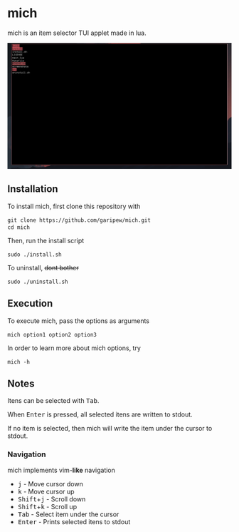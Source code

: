 # mich
mich is an item selector TUI applet made in lua.

![screenshot](screenshots/mich.png)

## Installation
To install mich, first clone this repository with
```
git clone https://github.com/garipew/mich.git
cd mich
```

Then, run the install script
```
sudo ./install.sh
```

To uninstall, ~~dont bother~~ 
```
sudo ./uninstall.sh
```

## Execution
To execute mich, pass the options as arguments
```
mich option1 option2 option3
```

In order to learn more about mich options, try
```
mich -h
```  

## Notes
Itens can be selected with <kbd>Tab</kbd>.

When <kbd>Enter</kbd> is pressed, all selected itens are written to stdout.

If no item is selected, then mich will write the item under the cursor to stdout.

### Navigation
mich implements vim-**like** navigation

- <kbd>j</kbd> - Move cursor down
- <kbd>k</kbd> - Move cursor up
- <kbd>Shift</kbd>+<kbd>j</kbd> - Scroll down
- <kbd>Shift</kbd>+<kbd>k</kbd> - Scroll up
- <kbd>Tab</kbd> - Select item under the cursor
- <kbd>Enter</kbd> - Prints selected itens to stdout
